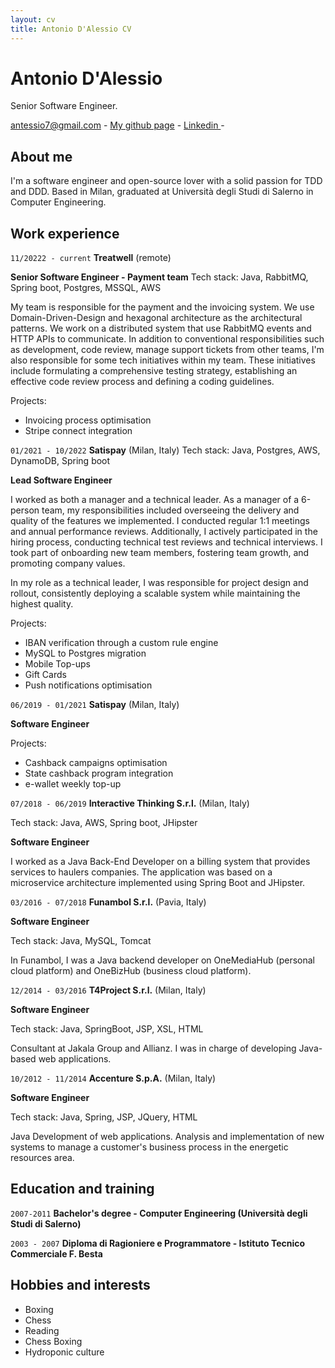 ```yaml
---
layout: cv
title: Antonio D'Alessio CV
---
```

# Antonio D'Alessio
Senior Software Engineer.

<div id="webaddress">
<a href="antessio7@agmail.com"><i class="fa-solid fa-users"></i>  antessio7@gmail.com</a> -
<a href="https://github.com/antessio"><i class="fa-brands fa-github"></i> My github page</a> - 
<a href="https://www.linkedin.com/in/antonio-d-alessio-50149466/"><i class="fa-brands fa-linkedin"></i> Linkedin </a> - 
</div>


## About me

I'm a software engineer and open-source lover with a solid passion for TDD and DDD.
Based in Milan, graduated at Università degli Studi di Salerno in Computer Engineering.


## Work experience

`11/20222 - current`
__Treatwell__ (remote)

**Senior Software Engineer - Payment team**
Tech stack: Java, RabbitMQ, Spring boot, Postgres, MSSQL, AWS

My team is responsible for the payment and the invoicing system.
We use Domain-Driven-Design and hexagonal architecture as the architectural patterns. 
We work on a distributed system that use RabbitMQ events and HTTP APIs to communicate.
In addition to conventional responsibilities such as development, code review, manage support tickets from other teams, I'm also responsible for some tech initiatives within my team. 
These initiatives include formulating a comprehensive testing strategy, establishing an effective code review process and defining a coding guidelines.

Projects:
- Invoicing process optimisation
- Stripe connect integration

`01/2021 - 10/2022`
__Satispay__ (Milan, Italy)
Tech stack: Java, Postgres, AWS, DynamoDB, Spring boot

**Lead Software Engineer**

I worked as both a manager and a technical leader. As a manager of a 6-person team, my responsibilities included overseeing the delivery and quality of the features we implemented. 
I conducted regular 1:1 meetings and annual performance reviews. Additionally, I actively participated in the hiring process, conducting technical test reviews and technical interviews. I took part of onboarding new team members, fostering team growth, and promoting company values.

In my role as a technical leader, I was responsible for project design and rollout, consistently deploying a scalable system while maintaining the highest quality.

Projects:
- IBAN verification through a custom rule engine
- MySQL to Postgres migration
- Mobile Top-ups
- Gift Cards
- Push notifications optimisation


`06/2019 - 01/2021`
__Satispay__ (Milan, Italy)

**Software Engineer**

Projects:
- Cashback campaigns optimisation
- State cashback program integration
- e-wallet weekly top-up

`07/2018 - 06/2019`
__Interactive Thinking S.r.l.__ (Milan, Italy)

Tech stack: Java, AWS, Spring boot, JHipster

**Software Engineer**

I worked as a Java Back-End Developer on a billing system that provides services to haulers companies.
The application was based on a microservice architecture implemented using Spring Boot and JHipster.

`03/2016 - 07/2018`
__Funambol S.r.l.__ (Pavia, Italy)

**Software Engineer**

Tech stack: Java, MySQL, Tomcat

In Funambol, I was a Java backend developer on OneMediaHub (personal cloud platform) and OneBizHub (business cloud platform).

`12/2014 - 03/2016`
__T4Project S.r.l.__ (Milan, Italy)

**Software Engineer**

Tech stack: Java, SpringBoot, JSP, XSL, HTML

Consultant at Jakala Group and Allianz. I was in charge of developing Java-based web applications.

`10/2012 - 11/2014`
__Accenture S.p.A.__ (Milan, Italy)

**Software Engineer**

Tech stack: Java, Spring, JSP, JQuery, HTML

Java Development of web applications. Analysis and implementation of new systems to manage a customer's business process in the energetic resources area.

## Education and training

`2007-2011`
__Bachelor's degree - Computer Engineering (Università degli Studi di Salerno)__

`2003 - 2007`
__Diploma di Ragioniere e Programmatore -  Istituto Tecnico Commerciale F. Besta__

## Hobbies and interests
- Boxing
- Chess
- Reading
- Chess Boxing
- Hydroponic culture


<!-- ### Footer

Last updated: May 2013 -->


